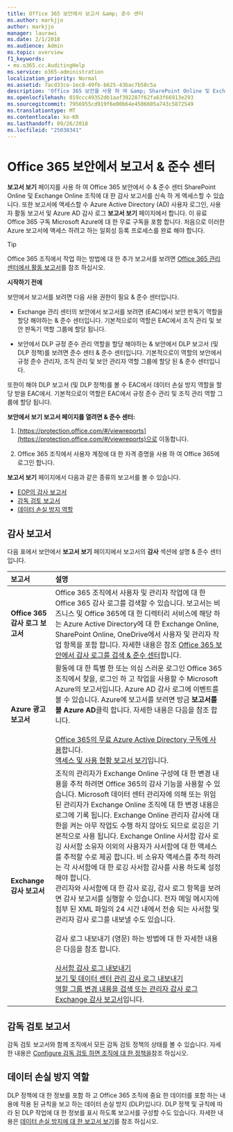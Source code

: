 ```yaml
---
title: Office 365 보안에서 보고서 &amp; 준수 센터
ms.author: markjjo
author: markjjo
manager: laurawi
ms.date: 2/1/2018
ms.audience: Admin
ms.topic: overview
f1_keywords:
- ms.o365.cc.AuditingHelp
ms.service: o365-administration
localization_priority: Normal
ms.assetid: 7acd33ce-1ec8-49fb-b625-43bac7b58c5a
description: 'Office 365 보안을 사용 하 여 &amp; SharePoint Online 및 Exchange Online 조직에 대 한 다양 한 보고서를 가져올 준수 센터 + Azure Active Directory를 보고 합니다.  '
ms.openlocfilehash: 019ccc49352db1aaf392287f62fa63f66913e293
ms.sourcegitcommit: 7956955cd919f6e00b64e4506605a743c5872549
ms.translationtype: MT
ms.contentlocale: ko-KR
ms.lasthandoff: 09/26/2018
ms.locfileid: "25038341"
---
```

# <a name="reports-in-the-office-365-security-amp-compliance-center"></a>Office 365 보안에서 보고서 &amp; 준수 센터

**보고서 보기** 페이지를 사용 하 여 Office 365 보안에서 수 &amp; 준수 센터 SharePoint Online 및 Exchange Online 조직에 대 한 감사 보고서를 신속 하 게 액세스할 수 있습니다. 또한 보고서에 액세스할 수 Azure Active Directory (AD) 사용자 로그인, 사용자 활동 보고서 및 Azure AD 감사 로그 **보고서 보기** 페이지에서 합니다. 이 유료 Office 365 구독 Microsoft Azure에 대 한 무료 구독을 포함 합니다. 처음으로 이러한 Azure 보고서에 액세스 하려고 하는 일회성 등록 프로세스를 완료 해야 합니다. 
  
> [!TIP]
> Office 365 조직에서 작업 하는 방법에 대 한 추가 보고서를 보려면 [Office 365 관리 센터에서 활동 보고서](https://support.office.com/article/0d6dfb17-8582-4172-a9a9-aed798150263)를 참조 하십시오. 
  
 **시작하기 전에**
  
보안에서 보고서를 보려면 다음 사용 권한이 필요 &amp; 준수 센터입니다.
  
- Exchange 관리 센터의 보안에서 보고서를 보려면 (EAC)에서 보안 판독기 역할을 할당 해야하는 &amp; 준수 센터입니다. 기본적으로이 역할은 EAC에서 조직 관리 및 보안 판독기 역할 그룹에 할당 됩니다.
    
- 보안에서 DLP 규정 준수 관리 역할을 할당 해야하는 &amp; 보안에서 DLP 보고서 (및 DLP 정책)를 보려면 준수 센터 &amp; 준수 센터입니다. 기본적으로이 역할의 보안에서 규정 준수 관리자, 조직 관리 및 보안 관리자 역할 그룹에 할당 된 &amp; 준수 센터입니다.
    
또한이 해야 DLP 보고서 (및 DLP 정책)를 볼 수 EAC에서 데이터 손실 방지 역할을 할당 받을 EAC에서. 기본적으로이 역할은 EAC에서 규정 준수 관리 및 조직 관리 역할 그룹에 할당 됩니다.
  
 **보안에서 보기 보고서 페이지를 열려면 &amp; 준수 센터:**
  
1. [https://protection.office.com/#/viewreports](https://protection.office.com/#/viewreports)으로 이동합니다.
    
2. Office 365 조직에서 사용자 계정에 대 한 자격 증명을 사용 하 여 Office 365에 로그인 합니다.
    
**보고서 보기** 페이지에서 다음과 같은 종류의 보고서를 볼 수 있습니다. 
  
- [EOP의 감사 보고서](#auditing-reports)
- [감독 검토 보고서](#supervisory-review-report)
- [데이터 손실 방지 역할](#data-loss-prevention-reports)
    
## <a name="auditing-reports"></a>감사 보고서

다음 표에서 보안에서 **보고서 보기** 페이지에서 보고서의 **감사** 섹션에 설명 &amp; 준수 센터입니다. 
  
|**보고서**|**설명**|
|:-----|:-----|
|**Office 365 감사 로그 보고서** <br/> |Office 365 조직에서 사용자 및 관리자 작업에 대 한 Office 365 감사 로그를 검색할 수 있습니다. 보고서는 비즈니스 및 Office 365에 대 한 디렉터리 서비스에 해당 하는 Azure Active Directory에 대 한 Exchange Online, SharePoint Online, OneDrive에서 사용자 및 관리자 작업 항목을 포함 합니다. 자세한 내용은 참조 [Office 365 보안에서 감사 로그를 검색 &amp; 준수 센터](search-the-audit-log-in-security-and-compliance.md)합니다.<br/> |
|**Azure 광고 보고서** <br/> |활동에 대 한 특별 한 또는 의심 스러운 로그인 Office 365 조직에서 찾을, 로그인 하 고 작업을 사용할 수 Microsoft Azure의 보고서입니다. Azure AD 감사 로그에 이벤트를 볼 수 있습니다. Azure에 보고서를 보려면 방금 **보고서를 볼 Azure AD**클릭 합니다. 자세한 내용은 다음을 참조 합니다.<br/><br/>[Office 365의 무료 Azure Active Directory 구독에 사용](use-your-free-azure-ad-subscription-in-office-365.md)합니다. <br/> [액세스 및 사용 현황 보고서 보기](http://go.microsoft.com/fwlink/p/?LinkId=506902)입니다.  <br/> |
|**Exchange 감사 보고서** <br/> | 조직의 관리자가 Exchange Online 구성에 대 한 변경 내용을 추적 하려면 Office 365의 감사 기능을 사용할 수 있습니다. Microsoft 데이터 센터 관리자에 의해 또는 위임 된 관리자가 Exchange Online 조직에 대 한 변경 내용은 로그에 기록 됩니다. Exchange Online 관리자 감사에 대 한을 켜는 아무 작업도 수행 하지 않아도 되므로 로깅은 기본적으로 사용 됩니다. Exchange Online 사서함 감사 로깅 사서함 소유자 이외의 사용자가 사서함에 대 한 액세스를 추적할 수로 제공 합니다. 비 소유자 액세스를 추적 하려는 각 사서함에 대 한 로깅 사서함 감사를 사용 하도록 설정 해야 합니다.<br/>  관리자와 사서함에 대 한 감사 로깅, 감사 로그 항목을 보려면 감사 보고서를 실행할 수 있습니다. 전자 메일 메시지에 첨부 된 XML 파일의 24 시간 내에서 전송 되는 사서함 및 관리자 감사 로그를 내보낼 수도 있습니다.<br/><br/>감사 로그 내보내기 (영문) 하는 방법에 대 한 자세한 내용은 다음을 참조 합니다.  <br/><br/> [사서함 감사 로그 내보내기](http://go.microsoft.com/fwlink/p/?LinkID=404104) <br/> [보기 및 데이터 센터 관리 감사 로그 내보내기](http://go.microsoft.com/fwlink/p/?LinkId=404109) <br/> [역할 그룹 변경 내용을 검색 또는 관리자 감사 로그](http://go.microsoft.com/fwlink/p/?LinkId=404105) <br/>   [Exchange 감사 보고서](http://go.microsoft.com/fwlink/p/?LinkID=395232)입니다.  <br/> |
   
## <a name="supervisory-review-report"></a>감독 검토 보고서

감독 검토 보고서와 함께 조직에서 모든 감독 검토 정책의 상태를 볼 수 있습니다. 자세한 내용은 [Configure 감독 검토 하면 조직에 대 한 정책을](configure-supervision-policies.md)참조 하십시오.
  
## <a name="data-loss-prevention-reports"></a>데이터 손실 방지 역할

DLP 정책에 대 한 정보를 포함 하 고 Office 365 조직에 중요 한 데이터를 포함 하는 내용에 적용 된 규칙을 보고 하는 데이터 손실 방지 (DLP)입니다. DLP 정책 및 규칙에 따라 된 DLP 작업에 대 한 정보를 표시 하도록 보고서를 구성할 수도 있습니다. 자세한 내용은 [데이터 손실 방지에 대 한 보고서 보기](view-the-dlp-reports.md)를 참조 하십시오.
